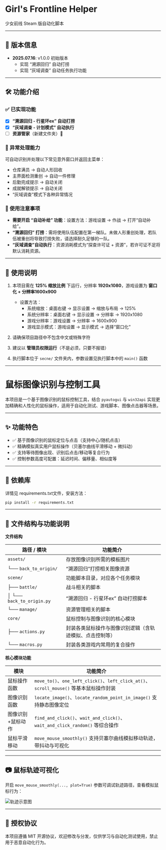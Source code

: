 # Girl's Frontline Helper

少女前线 Steam 版自动化脚本

---

## 🧾 版本信息

- **2025.07.16**: v1.0.0 初始版本
  - 实现 “溯源回归” 自动打捞
  - 实现 “灰域调查” 自动任务执行功能

---

## 🛠️ 功能介绍

### ✅ 已实现功能

* [x] **“溯源回归 - 行星环ex” 自动打捞**
* [x] **“灰域调查 - 计划模式” 自动执行**
* [ ] **资源管家**（新建文件夹）📁 

### 🚨 异常处理能力

可自动识别并处理以下常见意外窗口并返回主菜单：

- 仓库满员 → 自动人形回收
- 主界面检测重创 → 自动一件修理
- 后勤完成提示 → 自动关闭
- 成就解锁提示 → 自动关闭
- “灰域调查”模式下各种异常情况

### 📌 使用注意事项

- **需要开启 “自动补给” 功能**：设置方法：游戏设置 → 作战 → 打开“自动补给”。
- **“溯源回归” 打捞**：需将使用队伍配置在第一梯队。未做人形重创处理，若队伍被重创将导致打捞失败，请选择耐久足够的一队。
- **“灰域调查”自动执行**：资源消耗模式为“探查许可证 + 资源”，若许可证不足将默认消耗资源。

---

## 📖 使用说明

1. 本项目需在 **125% 缩放比例** 下运行，分辨率 **1920x1080**，游戏设置为 **窗口化 + 分辨率1600x900**
   - 设置方法：
     - 系统缩放：桌面右键 → 显示设置 → 缩放与布局 → 125%
     - 系统分辨率：桌面右键 → 显示设置 → 分辨率 → 1920x1080
     - 游戏分辨率：游戏设置 → 分辨率 → 1600x900
     - 游戏显示模式：游戏设置 → 显示模式 → 选择“窗口化”

2. 请确保项目路径中不包含中文或特殊字符
3. 建议以 **管理员权限运行**（不是必须，只要不报错）
4. 执行脚本位于 `secne/` 文件夹内，参数设置见执行脚本中的 `main()` 函数

---


# 鼠标图像识别与控制工具

本项目是一个基于图像识别的鼠标控制工具，结合 `pyautogui` 与 `win32api` 实现更加精确和人性化的鼠标操作，适用于自动化测试、游戏脚本、图像点击器等场景。

---

## ✨ 功能特色

- ✅ 基于图像识别的鼠标定位与点击（支持中心/随机点击）
- ✅ 精确模拟真实用户鼠标操作（贝塞尔曲线平滑移动 + 微抖动）
- ✅ 支持等待图像出现、识别后点击/移动等复合行为
- ✅ 控制参数高度可配置：延迟时间、偏移量、相似度等

---

## 🧰 依赖库

详情见 requirements.txt文件，安装方法：

```bash
pip install -r requirements.txt
```

---

## 📁 文件结构与功能说明

**文件结构**

| 路径 / 模块                     | 功能简介                         |
|-----------------------------|------------------------------|
| `assets/`                   | 存放图像识别所需的模板图片                |
| └── `back_to_origin/`       | “溯源回归”打捞相关图像资源               |
| `scene/`                    | 功能脚本目录，对应各个任务模块              |
| ├── `battle/`               | 战斗相关的脚本                      |
| │   └── `back_to_origin.py` | “溯源回归 - 行星环ex” 自动打捞脚本        |
| └──  `manage/`              | 资源管理相关的脚本                    |
| `core/`                     | 鼠标控制与图像识别的核心模块               |
| ├── `actions.py`            | 封装各类鼠标操作与图像识别逻辑（含轨迹模拟、点击控制等） |
| └──  `macros.py`            | 封装各类游戏内常用的复合操作               |


**核心模块功能**

| 模块        | 功能简介                                                                        |
|-----------|-----------------------------------------------------------------------------|
| 鼠标操作函数    | `move_to()`、`one_left_click()`、`left_click_at()`、`scroll_mouse()` 等基本鼠标操作封装 |
| 图像识别函数    | `locate_image()`、`locate_random_point_in_image()` 支持静态图像定位                  |
| 图像识别+鼠标动作 | `find_and_click()`、`wait_and_click()`、`wait_and_click_random()` 等综合操作       |
| 鼠标平滑移动    | `move_mouse_smoothly()` 支持贝塞尔曲线模拟移动轨迹，带抖动与可视化                               |

---

## 📷 鼠标轨迹可视化

开启 `move_mouse_smoothly(..., plot=True)` 参数可调试轨迹路径，查看模拟鼠标行为：

![轨迹示意图](https://github.com/user-attachments/assets/fd340e55-45c7-42fe-92c9-d909161d5223)

---


## 📜 授权协议

本项目遵循 MIT 开源协议，欢迎修改与分发，仅供学习与自动化测试使用，禁止用于恶意自动化行为。